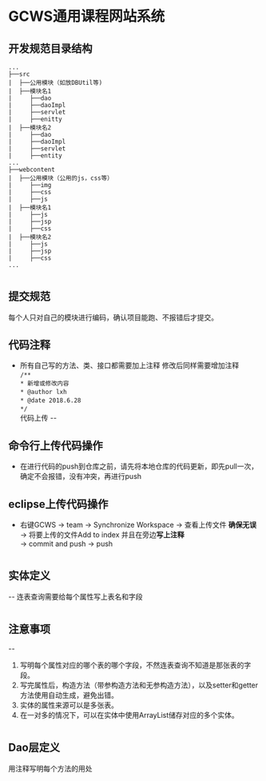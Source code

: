 GCWS通用课程网站系统
===================
开发规范目录结构
--
```shell
...
├──src
|  ├──公用模块（如放DBUtil等)
|  ├──模块名1
|     ├──dao
|     ├──daoImpl
|     ├──servlet
|     ├──enitty
|  ├──模块名2
|     ├──dao
|     ├──daoImpl
|     ├──servlet
|     ├──entity
...
├──webcontent
|  ├──公用模块（公用的js，css等）
|     ├──img
|     ├──css
|     ├──js
|  ├──模块名1
|     ├──js
|     ├──jsp
|     ├──css
|  ├──模块名2
|     ├──js
|     ├──jsp
|     ├──css
...
```
#
## 提交规范
每个人只对自己的模块进行编码，确认项目能跑、不报错后才提交。
## 代码注释
* 所有自己写的方法、类、接口都需要加上注释 修改后同样需要增加注释  
`/**`   
 `* 新增或修改内容`  
 `* @author lxh`  
 `* @date 2018.6.28`  
 `*/`  
代码上传
--
## 命令行上传代码操作
* 在进行代码的push到仓库之前，请先将本地仓库的代码更新，即先pull一次，确定不会报错，没有冲突，再进行push  
## eclipse上传代码操作
* 右键GCWS -> team -> Synchronize Workspace -> 查看上传文件 **确保无误** -> 将要上传的文件Add to index 并且在旁边**写上注释**   
-> commit and push ->  push
#

## 实体定义
--
连表查询需要给每个属性写上表名和字段
#
 
## 注意事项
--
1.	写明每个属性对应的哪个表的哪个字段，不然连表查询不知道是那张表的字段。<br>
2.	写完属性后，构造方法（带参构造方法和无参构造方法），以及setter和getter方法使用自动生成，避免出错。<br>
3.	实体的属性来源可以是多张表。<br>
4.	在一对多的情况下，可以在实体中使用ArrayList储存对应的多个实体。<br>
#
Dao层定义
--
用注释写明每个方法的用处<br>
